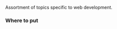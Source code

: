 Assortment of topics specific to web development.

### Where to put <script> tags in HTML markup?
- Place library script such as the jQuery library in the head section.
- Place normal script in the head unless it becomes a performance/page load issue.
- Place script associated with includes, within and at the end of that include. One example of this is .ascx user controls in asp.net pages - place the script at the end of that markup.
- Place script that impacts the render of the page at the end of the body (before the body closure).
- Do NOT place script in the markup such as <input onclick="myfunction()"/> - better to put it in event handlers in your script body instead.
- If you cannot decide, put it in the head until you have a reason not to such as page blocking issues.
- Footnote: "When you need it and not prior"

### Difference between PUT and POST HTTP Requests
PUT method is used to create or overwrite a resource at a particular url that is known by the client.
POST method is used to send user-generated data to the web server, ex. when a user comments on a forum or if they upload a profile picture. It can be used if you do not know the specific url of where your newly created resource should reside. POST sends data to a specific URI and expects the resource at that URI to handle the request. POST is used for annotation of existing resources, providing a block of data (such as the result of submitting a form) to a data-handling process, or extending a database through an append operation
POST method should be used to create a subordinate (child) of the resource identified  by the Request-URI
PUT requests can be sent multiple times without without changing the result (idempotent) while multiple POST requests will create a new subordinate each time (not idempotent)

### CDN
- Using a Content Delivery Network (CDN) optimizes the delivery of static assets on your site. This allows us to offload all requests for these static assets off of your web dynos, which in turn will free those dynos to handle more requests for dynamic content.
- Benefits:
  - Improving website load times - By distributing content closer to website visitors by using a nearby CDN server (among other optimizations), visitors experience faster page loading times. As visitors are more inclined to click away from a slow-loading site, a CDN can reduce bounce rates and increase the amount of time that people spend on the site. In other words, a faster a website means more visitors will stay and stick around longer.
  - Reducing bandwidth costs - Bandwidth consumption costs for website hosting is a primary expense for websites. Through caching and other optimizations, CDNs are able to reduce the amount of data an origin server must provide, thus reducing hosting costs for website owners.
  - Increasing content availability and redundancy - Large amounts of traffic or hardware failures can interrupt normal website function. Thanks to their distributed nature, a CDN can handle more traffic and withstand hardware failure better than many origin servers.
  - Improving website security - A CDN may improve security by providing DDoS mitigation, improvements to security certificates, and other optimizations.
- Many developers make use of Amazon’s S3 service for serving static assets that have been uploaded previously, either manually or by some form of build process. Whilst this works, this is not recommended as S3 was designed as a file storage service and not for optimal delivery of files under load. Therefore, serving static assets from S3 is not recommended.
- Amazon’s CloudFront service is designed as a content delivery network to serve static assets such as CSS or JavaScript files from edge cache locations.
- Edge cache locations are groups of servers distributed around the world optimized for the high throughput serving of small static files. Using latency based DNS resolution, Amazon are able to route requests to particular assets to the closest edge cache location to the end user reducing latency, and improving speed.
  - CloudFront works from what is called a distribution. A distribution is the direct equivalent of an S3 bucket. Each distribution is assigned a domain name that is used to access your distributions assets.
  - A distribution draws its contents from an origin. The origin is where CloudFront will draw files from should it not have a copy within the distribution. Once a file has been requested from the origin CloudFront will cache that asset and return it directly to the end user.

### How to speed up a slow website
- reduce the number of HTTP requests being made by combining and minifying your HTML, CSS, and JS files
- try to asynchronous load the larger files, or defer JS file loading
- minimize the TTFB (time to first byte), the amount of time a browser has to wait before getting the first byte of data from the server, to under 200ms. can use caching for this
- consider switching to another DNS provider that has faster average lookup times
- consider upgrading your hosting option from shared hosting (share resources like CPU, RAM, and disk space with other sites on the same server) to VPS (dedicated portions of the resources, but still sharing) to a dedicated server
- use tools like Gzip to compress larger files for faster download times
- enable caching
- compress images using tools like Pingdom and compressor.io, crop and re-size images to be their actual display sizes, to cut down on editing time
- use a CDN for static files, but for videos, use Youtube or Vimeo to host and then embed the link, to cut back on the large video file size
- avoid using inline CSS in HTML doc and minimize number of CSS files to download
- use lazy loading to prioritize loading content that is within the user’s viewport, and loading content outside the viewport afterwards
- limit the number of redirects that occur in your site, to limit the number of requests that are made
- add database indices to optimize common queries
- monitor event listeners to weed out any zombies

Sources:
https://devcenter.heroku.com/articles/using-amazon-cloudfront-cdn
https://www.cloudflare.com/learning/cdn/what-is-a-cdn/
https://www.crazyegg.com/blog/speed-up-your-website/
